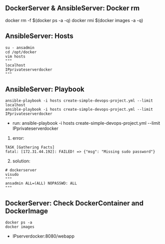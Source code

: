 ## DockerServer & AnsibleServer: Docker rm
docker rm -f $(docker ps -a -q)
docker rmi $(docker images -a -q)

## AnsibleServer: Hosts
```
su - ansadmin
cd /opt/docker
vim hosts
"""
localhost
IPprivateserverdocker
"""
```

## AnsibleServer: Playbook
```
ansible-playbook -i hosts create-simple-devops-project.yml --limit localhost
ansible-playbook -i hosts create-simple-devops-project.yml --limit IPprivateserverdocker
```
* run: ansible-playbook -i hosts create-simple-devops-project.yml --limit IPprivateserverdocker
1) error:
```
TASK [Gathering Facts] 
fatal: [172.31.44.192]: FAILED! => {"msg": "Missing sudo password"}
```
2) solution:
```
# dockerserver
visudo
"""
ansadmin ALL=(ALL) NOPASSWD: ALL
"""
```

## DockerServer: Check DockerContainer and DockerImage
```
docker ps -a
docker images
```
* IPserverdocker:8080/webapp